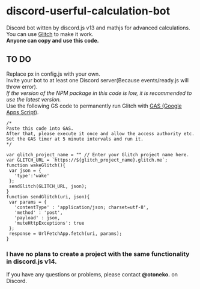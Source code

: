 # discord-userful-calculation-bot
Discord bot witten by discord.js v13 and mathjs for advanced calculations. You can use [Glitch](https://glitch.com/) to make it work.<br>
**Anyone can copy and use this code.**
## TO DO
Replace px in config.js with your own.<br>
Invite your bot to at least one Discord server(Because events/ready.js will throw error).<br>
_If the version of the NPM package in this code is low, it is recommended to use the latest version._<br>
Use the following GS code to permanently run Glitch with [GAS (Google Apps Script)](https://script.google.com/).
```
/*
Paste this code into GAS.
After that, please execute it once and allow the access authority etc.
Set the GAS timer at 5 minute intervals and run it.
*/

var glitch_project_name = "" // Enter your Glitch project name here.
var GLITCH_URL = `https://${glitch_project_name}.glitch.me`;
function wakeGlitch(){
 var json = {
   'type':'wake'
 };
 sendGlitch(GLITCH_URL, json);
}
function sendGlitch(uri, json){
 var params = {
   'contentType' : 'application/json; charset=utf-8',
   'method' : 'post',
   'payload' : json,
   'muteHttpExceptions': true
 };
 response = UrlFetchApp.fetch(uri, params);
}

```
### I have no plans to create a project with the same functionality in discord.js v14.
If you have any questions or problems, please contact **@otoneko.** on Discord.
